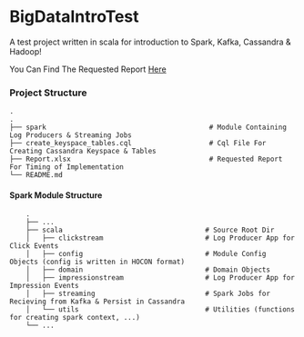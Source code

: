 # BigDataIntroTest
A test project written in scala for introduction to Spark, Kafka, Cassandra & Hadoop! 

You Can Find The Requested Report [Here](https://github.com/AliAMA/BigDataIntroTest/blob/master/Report.xlsx) 
### Project Structure

    .
    .
    ├── spark                                        # Module Containing Log Producers & Streaming Jobs 
    ├── create_keyspace_tables.cql                   # Cql File For Creating Cassandra Keyspace & Tables
    ├── Report.xlsx                                  # Requested Report For Timing of Implementation
    └── README.md
    
#### Spark Module Structure

        .
        ├── ...
        ├── scala                                   # Source Root Dir
        │   ├── clickstream                         # Log Producer App for Click Events
        │   ├── config                              # Module Config Objects (config is written in HOCON format) 
        │   ├── domain                              # Domain Objects
        │   ├── impressionstream                    # Log Producer App for Impression Events
        │   ├── streaming                           # Spark Jobs for Recieving from Kafka & Persist in Cassandra
        │   └── utils                               # Utilities (functions for creating spark context, ...) 
        └── ...

